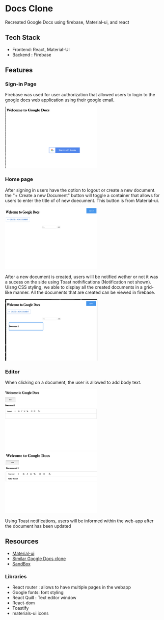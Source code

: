 # Docs Clone
Recreated Google Docs using firebase, Material-ui, and react

## Tech Stack
* Frontend: React, Material-UI
* Backend : Firebase

## Features 
### Sign-in Page
Firebase was used for user authorization that allowed users to login to the google docs web application using their google email.

<img src="https://github.com/mahimahithefish/docs_clone-/blob/main/images/login.png" width="300" height="200">


### Home page 
After signing in users have the option to logout or create a new document. the "+ Create a new Document" button will toggle a container that allows for users to enter the title of of new doecument. This button is from Material-ui. 

<img src="https://github.com/mahimahithefish/docs_clone-/blob/main/images/Home.png" width="300" height="200">

After a new document is created, users willl be notified wether or not it was a sucess on the side using Toast nothifications (Notification not shown). Uisng CSS styling, we able to display all the created documents in a grid-like manner. All the documents that are created can be viewed in firebase.


<img src="https://github.com/mahimahithefish/docs_clone-/blob/main/images/home2.png" width="300" height="200">


### Editor 
When clicking on a document, the user is allowed to add body text.

<img src="https://github.com/mahimahithefish/docs_clone-/blob/main/images/Editor.png" width="300" height="200">



<img src="https://github.com/mahimahithefish/docs_clone-/blob/main/images/helloworld!.png" width="300" height="200">

Using Toast notifications, users will be informed within the web-app after the document has been updated 



## Resources
* [Material-ui](https://mui.com)
* [Similar Google Docs clone](https://www.freecodecamp.org/news/build-a-google-docs-clone-with-react-and-firebase/)
* [SandBox](https://codesandbox.io/dashboard/home?workspace=34567d70-9b19-4da0-ad38-1724a11f39bc)
### Libraries
* React router : allows to have multiple pages in the webapp
* Google fonts: font styling
* React Quill : Text editor window
* React-dom
* Toastify
* materials-ui icons

